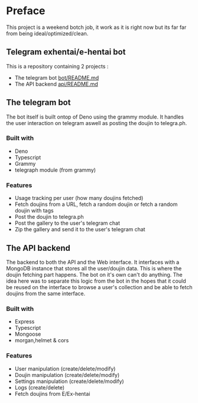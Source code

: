 # Preface

This project is a weekend botch job, it work as it is right now but its far far from being ideal/optimized/clean.

## Telegram exhentai/e-hentai bot

This is a repository containing 2 projects :

- The telegram bot [bot/README.md](bot/README.md)
- The API backend [api/README.md](api/README.md)

## The telegram bot

The bot itself is built ontop of Deno using the grammy module. It handles the user interaction on telegram aswell as posting the doujin to telegra.ph.

### Built with

- Deno
- Typescript
- Grammy
- telegraph module (from grammy)

### Features

- Usage tracking per user (how many doujins fetched)
- Fetch doujins from a URL, fetch a random doujin or fetch a random doujin with tags
- Post the doujin to telegra.ph
- Post the gallery to the user's telegram chat
- Zip the gallery and send it to the user's telegram chat

## The API backend

The backend to both the API and the Web interface. It interfaces with a MongoDB instance that stores all the user/doujin data. This is where the doujin fetching part happens. The bot on it's own can't do anything. The idea here was to separate this logic from the bot in the hopes that it could be reused on the interface to browse a user's collection and be able to fetch doujins from the same interface.

### Built with

- Express
- Typescript
- Mongoose
- morgan,helmet & cors

### Features

- User manipulation (create/delete/modify)
- Doujin manipulation (create/delete/modify)
- Settings manipulation (create/delete/modify)
- Logs (create/delete)
- Fetch doujins from E/Ex-hentai
